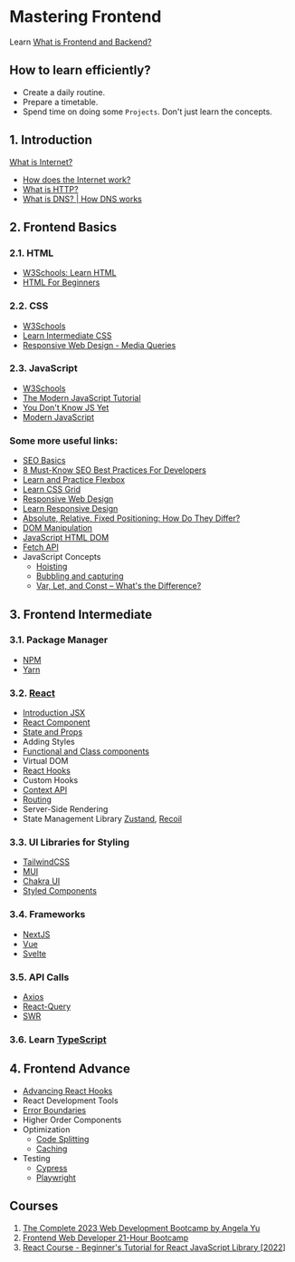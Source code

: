 # Mastering Frontend

Learn [What is Frontend and Backend?](https://www.geeksforgeeks.org/frontend-vs-backend/)

## How to learn efficiently?
- Create a daily routine.
- Prepare a timetable.
- Spend time on doing some `Projects`. Don't just learn the concepts.

## <a name ="01"></a>1.	__Introduction__
[What is Internet?](https://roadmap.sh/guides/what-is-internet)
- [How does the Internet work?](https://developer.mozilla.org/en-US/docs/Learn/Common_questions/Web_mechanics/How_does_the_Internet_work)
- [What is HTTP?](https://developer.mozilla.org/en-US/docs/Web/HTTP/Overview)
- [What is DNS? | How DNS works](https://www.cloudflare.com/en-gb/learning/dns/what-is-dns/)

## <a name ="02"></a>2.	__Frontend Basics__
### 2.1. HTML
  - [W3Schools: Learn HTML](https://www.w3schools.com/html)
  - [HTML For Beginners](https://html.com/)
### 2.2. CSS
  - [W3Schools](https://www.w3schools.com/css)
  - [Learn Intermediate CSS](https://www.codecademy.com/learn/learn-intermediate-css)
  - [Responsive Web Design - Media Queries](https://www.w3schools.com/css/css_rwd_mediaqueries.asp)
### 2.3. JavaScript
  - [W3Schools](https://www.w3schools.com/js)
  - [The Modern JavaScript Tutorial](https://javascript.info/)
  - [You Don't Know JS Yet](https://github.com/getify/You-Dont-Know-JS)
  - [Modern JavaScript](https://www.w3schools.com/js/js_es6.asp)

### Some more useful links:
- [SEO Basics](https://developers.google.com/search/docs)
- [8 Must-Know SEO Best Practices For Developers](https://neilpatel.com/blog/seo-developers/)
- [Learn and Practice Flexbox](https://flexboxfroggy.com/)
- [Learn CSS Grid](https://cssgrid.io/)
- [Responsive Web Design](https://www.w3schools.com/css/css_rwd_intro.asp)
- [Learn Responsive Design](https://web.dev/learn/design/)
- [Absolute, Relative, Fixed Positioning: How Do They Differ?](https://css-tricks.com/absolute-relative-fixed-positioining-how-do-they-differ/)
- [DOM Manipulation](https://javascript.info/dom-nodes)
- [JavaScript HTML DOM](https://www.w3schools.com/js/js_htmldom.asp)
- [Fetch API](https://developer.mozilla.org/en-US/docs/Web/API/Fetch_API)
- JavaScript Concepts
  - [Hoisting](https://developer.mozilla.org/en-US/docs/Glossary/Hoisting)
  - [Bubbling and capturing](https://javascript.info/bubbling-and-capturing)
  - [Var, Let, and Const – What's the Difference?](https://www.freecodecamp.org/news/var-let-and-const-whats-the-difference/)

## <a name ="03"></a>3.	__Frontend Intermediate__

### 3.1. Package Manager
  - [NPM](https://github.com/workshopper/how-to-npm)
  - [Yarn](https://classic.yarnpkg.com/en/docs/getting-started)
  
### 3.2. [React](https://reactjs.org/)
  - [Introduction JSX](https://reactjs.org/docs/introducing-jsx.html)
  - [React Component](https://reactjs.org/docs/react-component.html)
  - [State and Props](https://stackoverflow.com/questions/27991366/what-is-the-difference-between-state-and-props-in-react)
  - Adding Styles
  - [Functional and Class components](https://www.robinwieruch.de/react-component-types/)
  - Virtual DOM
  - [React Hooks](https://reactjs.org/docs/hooks-intro.html)
  - Custom Hooks
  - [Context API](https://reactjs.org/docs/context.html)
  - [Routing](https://reactrouter.com/en/main/start/overview)
  - Server-Side Rendering
  - State Management Library [Zustand](https://github.com/pmndrs/zustand), [Recoil](https://recoiljs.org/)

### 3.3. UI Libraries for Styling
  - [TailwindCSS](https://tailwindcss.com/)
  - [MUI](https://mui.com/material-ui/getting-started/installation/)
  - [Chakra UI](https://chakra-ui.com/getting-started)
  - [Styled Components](https://styled-components.com/)

### 3.4. Frameworks
  - [NextJS](https://nextjs.org/)
  - [Vue](https://vuejs.org/)
  - [Svelte](https://svelte.dev/)
  
### 3.5. API Calls
  - [Axios](https://axios-http.com/docs/intro)
  - [React-Query](https://github.com/TanStack/query)
  - [SWR](https://swr.vercel.app/)
 
### 3.6. Learn [TypeScript](https://www.typescriptlang.org/)

## <a name ="04"></a>4.	__Frontend Advance__
  - [Advancing React Hooks](https://www.freecodecamp.org/news/code-react-hooks/)
  - React Development Tools
  - [Error Boundaries](https://blog.logrocket.com/react-error-handling-react-error-boundary/)
  - Higher Order Components
  - Optimization
    - [Code Splitting](https://www.geeksforgeeks.org/code-splitting-in-react/)
    - [Caching](https://css-tricks.com/render-caching-for-react/)
  - Testing
    - [Cypress](https://www.cypress.io/)
    - [Playwright](https://playwright.dev/)

## Courses
1. [The Complete 2023 Web Development Bootcamp by Angela Yu](https://www.udemy.com/share/101qYw3@NMg21Qe1cIydsuiNgWmjGIUn0kc_4Oysx7n_k7ALF2R7OgGutLQx5t-U98bxnUuqCw==/)
2. [Frontend Web Developer 21-Hour Bootcamp](https://www.freecodecamp.org/news/frontend-web-developer-bootcamp/)
3. [React Course - Beginner's Tutorial for React JavaScript Library [2022]](https://www.youtube.com/watch?v=bMknfKXIFA8)
